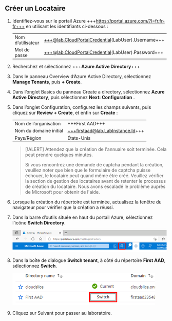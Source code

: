## Créer un Locataire

1. Identifiez-vous sur le portail Azure +++https://portal.azure.com/?l=fr.fr-fr+++ en utilisant les identifiants ci-dessous :

    |||
    |--|--|
    |Nom d’utilisateur|+++@lab.CloudPortalCredential(LabUser).Username+++|
    |Mot de passe|+++@lab.CloudPortalCredential(LabUser).Password+++|

1. Recherchez et sélectionnez +++**Azure Active Directory**+++

1. Dans le panneau Overview d’Azure Active Directory, sélectionnez **Manage Tenants**, puis **+ Create**.

1. Dans l’onglet Basics du panneau Create a directory, sélectionnez **Azure Active Directory**, puis sélectionnez **Next: Configuration** .

1. Dans l’onglet Configuration, configurez les champs suivants, puis cliquez sur **Review + Create**, et enfin sur **Create** :

    |||
    |--|--|
    |Nom de l’organisation|+++First AAD+++|
    |Nom du domaine initial|+++firstaad@lab.LabInstance.Id+++|
    |Pays/Région|États-Unis|

    > [!ALERT] Attendez que la création de l'annuaire soit terminée. Cela peut prendre quelques minutes.
    >
    > Si vous rencontrez une demande de captcha pendant la création, veuillez noter que bien que le formulaire de captcha puisse échouer, le locataire peut quand même être créé. Veuillez vérifier la section de gestion des locataires avant de retenter le processus de création du locataire. Nous avons escaladé le problème auprès de Microsoft pour obtenir de l'aide.

1. Lorsque la création du répertoire est terminée, actualisez la fenêtre du navigateur pour vérifier que la création a réussi.

1. Dans la barre d’outils située en haut du portail Azure, sélectionnez l’icône **Switch Directory**.

    ![SwitchDir](images/SwitchDir.png)

1. Dans la boîte de dialogue **Switch tenant**, à côté du répertoire **First AAD**, sélectionnez **Switch**.

    ![SwitchTen](images/SwitchTen.png)

1. Cliquez sur Suivant pour passer au laboratoire.